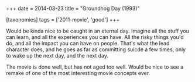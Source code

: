 +++
date = 2014-03-23
title = "Groundhog Day (1993)"

[taxonomies]
tags = ['2011-movie', 'good']
+++

Would be kinda nice to be caught in an eternal day. Imagine all the
stuff you can learn, and all the experiences you can have. All the risky
things you\'d do, and all the impact you can have on people. That\'s
what the lead character does, and he goes as far as committing suicde a
few times, only to wake up the next day, and the next day.

The movie is done well, but has not aged too well. Would be nice to see
a remake of one of the most interesting movie concepts ever.

